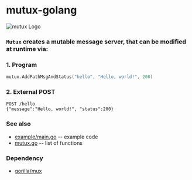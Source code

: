 mutux-golang
============

![mutux Logo](http://imgur.com/7XnVIhM.png)

### `Mutux` creates a mutable message server, that can be modified at runtime via:

### 1. Program
```go
mutux.AddPathMsgAndStatus("hello", "Hello, world!", 200)
```
### 2. External POST
```
POST /hello
{"message":"Hello, world!", "status":200}
```

### See also
 * [example/main.go](https://github.com/dzhoou/mutux/blob/master/example/main.go) -- example code
 * [mutux.go](https://github.com/dzhoou/mutux/blob/master/mutux.go) -- list of functions

### Dependency 
 * [gorilla/mux](https://github.com/gorilla/mux/)
